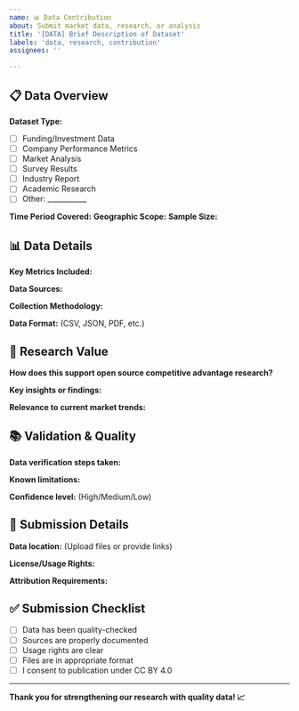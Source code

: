 ```yaml
---
name: 📊 Data Contribution
about: Submit market data, research, or analysis
title: '[DATA] Brief Description of Dataset'
labels: 'data, research, contribution'
assignees: ''

---
```


## 📋 Data Overview

**Dataset Type:**
- [ ] Funding/Investment Data
- [ ] Company Performance Metrics
- [ ] Market Analysis
- [ ] Survey Results
- [ ] Industry Report
- [ ] Academic Research
- [ ] Other: ___________

**Time Period Covered:** 
**Geographic Scope:** 
**Sample Size:** 

## 📊 Data Details

**Key Metrics Included:**

**Data Sources:**

**Collection Methodology:**

**Data Format:** (CSV, JSON, PDF, etc.)

## 🎯 Research Value

**How does this support open source competitive advantage research?**

**Key insights or findings:**

**Relevance to current market trends:**

## 📚 Validation & Quality

**Data verification steps taken:**

**Known limitations:**

**Confidence level:** (High/Medium/Low)

## 🔗 Submission Details

**Data location:** (Upload files or provide links)

**License/Usage Rights:** 

**Attribution Requirements:**

## ✅ Submission Checklist

- [ ] Data has been quality-checked
- [ ] Sources are properly documented
- [ ] Usage rights are clear
- [ ] Files are in appropriate format
- [ ] I consent to publication under CC BY 4.0

---

**Thank you for strengthening our research with quality data! 📈**